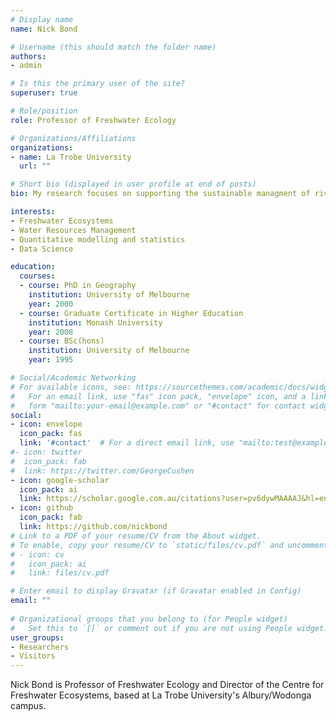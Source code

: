 ```yaml
---
# Display name
name: Nick Bond

# Username (this should match the folder name)
authors:
- admin

# Is this the primary user of the site?
superuser: true

# Role/position
role: Professor of Freshwater Ecology

# Organizations/Affiliations
organizations:
- name: La Trobe University
  url: ""

# Short bio (displayed in user profile at end of posts)
bio: My research focuses on supporting the sustainable managment of riverine ecosystems.

interests:
- Freshwater Ecosystems
- Water Resources Management
- Quantitative modelling and statistics
- Data Science

education:
  courses:
  - course: PhD in Geography
    institution: University of Melbourne
    year: 2000
  - course: Graduate Certificate in Higher Education
    institution: Monash University
    year: 2008
  - course: BSc(hons)
    institution: University of Melbourne
    year: 1995

# Social/Academic Networking
# For available icons, see: https://sourcethemes.com/academic/docs/widgets/#icons
#   For an email link, use "fas" icon pack, "envelope" icon, and a link in the
#   form "mailto:your-email@example.com" or "#contact" for contact widget.
social:
- icon: envelope
  icon_pack: fas
  link: '#contact'  # For a direct email link, use "mailto:test@example.org".
#- icon: twitter
#  icon_pack: fab
#  link: https://twitter.com/GeorgeCushen
- icon: google-scholar
  icon_pack: ai
  link: https://scholar.google.com.au/citations?user=pv6dywMAAAAJ&hl=en
- icon: github
  icon_pack: fab
  link: https://github.com/nickbond
# Link to a PDF of your resume/CV from the About widget.
# To enable, copy your resume/CV to `static/files/cv.pdf` and uncomment the lines below.  
# - icon: cv
#   icon_pack: ai
#   link: files/cv.pdf

# Enter email to display Gravatar (if Gravatar enabled in Config)
email: ""
  
# Organizational groups that you belong to (for People widget)
#   Set this to `[]` or comment out if you are not using People widget.  
user_groups:
- Researchers
- Visitors
---
```


Nick Bond is Professor of Freshwater Ecology and Director of the Centre for Freshwater Ecosystems, based at La Trobe University's Albury/Wodonga campus.
